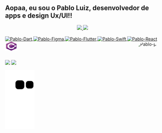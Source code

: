 ## Aopaa, eu sou o Pablo Luiz, desenvolvedor de apps e design Ux/UI!!
<div align="center">
  <a href="https://github.com/pabloluizde">
  <img height="180em" src="https://github-readme-stats.vercel.app/api?username=pabloluizde&show_icons=true&theme=codeSTACKr&include_all_commits=true&count_private=true"/>
  <img height="180em" src="https://github-readme-stats.vercel.app/api/top-langs/?username=pabloluizde&layout=compact&langs_count=7&theme=dracula"/>
</div>
<div style="display: inline_block"><br>
  <img align="center" alt="Pablo-Dart" height="30" width="40" src="https://cdn.jsdelivr.net/gh/devicons/devicon/icons/dart/dart-original.svg">
  <img align="center" alt="Pablo-Figma" height="30" width="40" src="https://cdn.jsdelivr.net/gh/devicons/devicon/icons/figma/figma-original.svg">
  <img align="center" alt="Pablo-Flutter" height="30" width="40" src="https://cdn.jsdelivr.net/gh/devicons/devicon/icons/flutter/flutter-original.svg">
  <img align="center" alt="Pablo-Swift" height="30" width="40" src="https://cdn.jsdelivr.net/gh/devicons/devicon/icons/swift/swift-original.svg">
  <img align="center" alt="Pablo-React" height="30" width="40" src="https://cdn.jsdelivr.net/gh/devicons/devicon/icons/react/react-original.svg">
  <img align="center" alt="Rafa-Csharp" height="30" width="40" src="https://raw.githubusercontent.com/devicons/devicon/master/icons/csharp/csharp-original.svg">
  <img align="right" alt="Pablo-pic" height="150" style="border-radius:50px;" src="https://1.bp.blogspot.com/-1d3thoekDEo/YOHMZue9VfI/AAAAAAAADnw/56V-pp5hEVAQtDGPHazP8MQ35BaOhSELwCLcBGAsYHQ/s640/40b3cd64c8aa5ed3b0f554f4cb0fdc07.jpg">
</div>
  
  ##
 
<div> 
  <a href="https://instagram.com/_luizzip" target="_blank"><img src="https://img.shields.io/badge/-Instagram-%23E4405F?style=for-the-badge&logo=instagram&logoColor=white" target="_blank"></a>
  <a href="https://www.linkedin.com/in/pabloluiz-/" target="_blank"><img src="https://img.shields.io/badge/-LinkedIn-%230077B5?style=for-the-badge&logo=linkedin&logoColor=white" target="_blank"></a> 
 
  ![Snake animation](https://github.com/rafaballerini/rafaballerini/blob/output/github-contribution-grid-snake.svg)
 
</div>
